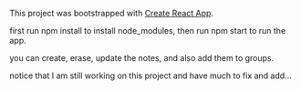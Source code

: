 This project was bootstrapped with [Create React App](https://github.com/facebook/create-react-app).

first run npm install to install node_modules, then run npm start to run the app.

you can create, erase, update the notes, and also add them to groups.

notice that I am still working on this project and have much to fix and add...
